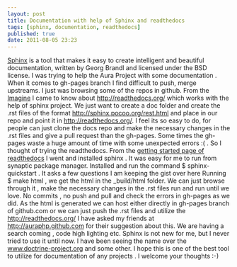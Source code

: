 ```yaml
---
layout: post
title: Documentation with help of Sphinx and readthedocs
tags: [sphinx, documentation, readthedocs]
published: true
date: 2011-08-05 23:23
---
```

[Sphinx](http://sphinx.pocoo.org/) is a tool that makes it easy to create intelligent and beautiful documentation, written by Georg Brandl and licensed under the BSD license.  I was trying to help the Aura Project with some documentation . When it comes to gh-pages branch I find difficult to push, merge upstreams. I just was browsing some of the repos in github. From the [Imagine](https://github.com/avalanche123/Imagine/) I came to know about http://readthedocs.org/ which works with the help of sphinx project. We just want to create a doc folder and create the .rst files of the format http://sphinx.pocoo.org/rest.html and place in our repo and point it in http://readthedocs.org/. I feel its so easy to do, for people can just clone the docs repo and make the necessary changes in the .rst files and give a pull request than the gh-pages. Some times the gh-pages waste a huge amount of time with some unexpected errors :( .  So I thought of trying the readthedocs. From the [getting started page of readthedocs](http://readthedocs.org/docs/read-the-docs/en/latest/getting_started.html) I went and installed sphinx . It was easy for me to run from synaptic package manager. Installed and run the command $ sphinx-quickstart . It asks a few questions I am keeping the gist over here  Running $ make html , we get the html in the \_build/html folder. We can just browse through it , make the necessary changes in the .rst files run and run until we love. No commits , no push and pull and check the errors in gh-pages as we did. As the html is generated we can host either directly in gh-pages branch of github.com or we can just push the .rst files and utilize the http://readthedocs.org/  I have asked my friends at http://auraphp.github.com for their suggestion about this. We are having a search coming , code high lighting etc. Sphinx is not new for me, but I never tried to use it until now. I have been seeing the name over the www.doctrine-project.org and some other. I hope this is one of the best tool to utilize for documentation of any projects . I welcome your thoughts :-)   
